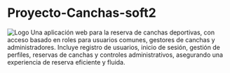 # Proyecto-Canchas-soft2
![Logo](https://github.com/yomero21/Proyecto-Canchas-soft2/blob/main/logo.png)
Una aplicación web para la reserva de canchas deportivas, con acceso basado en roles para usuarios comunes, gestores de canchas y administradores. Incluye registro de usuarios, inicio de sesión, gestión de perfiles, reservas de canchas y controles administrativos, asegurando una experiencia de reserva eficiente y fluida.
